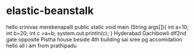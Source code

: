 # elastic-beanstalk
hello srinivas merekenapalli
public static void main (String args[]){
int a=10;
int b=20;
int c =a+b;
system.out.println(c);
}
Hyderabad Gachibowli dlf2nd gate opposite Pistha house beside 4th building sai sree pg accomidation 
hello all
i am from prathipadu 
